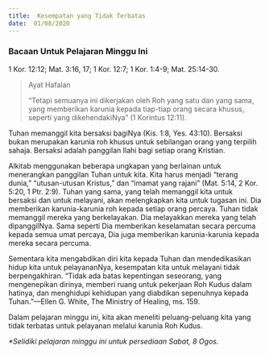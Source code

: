 ```yaml
---
title:  Kesempatan yang Tidak Terbatas
date:  01/08/2020
---
```


### Bacaan Untuk Pelajaran Minggu Ini
1 Kor. 12:12; Mat. 3:16, 17; 1 Kor. 12:7; 1 Kor. 1:4-9; Mat. 25:14-30.

> <p>Ayat Hafalan</p>
> “Tetapi semuanya ini dikerjakan oleh  Roh yang satu dan yang sama, yang memberikan karunia kepada tiap-tiap orang secara khusus, seperti yang dikehendakiNya” (1 Korintus 12:11).

Tuhan memanggil kita bersaksi bagiNya (Kis. 1:8, Yes. 43:10). Bersaksi bukan merupakan karunia roh khusus untuk sebilangan orang yang terpilih sahaja. Bersaksi adalah panggilan Ilahi bagi setiap orang Kristian.

Alkitab menggunakan beberapa ungkapan yang berlainan untuk menerangkan panggilan Tuhan untuk kita. Kita harus menjadi “terang dunia,” “utusan-utusan Kristus,” dan “imamat yang rajani” (Mat. 5:14, 2 Kor. 5:20, 1 Ptr. 2:9).  Tuhan yang sama, yang telah memanggil kita untuk bersaksi dan untuk melayani, akan melengkapkan kita untuk tugasan ini. Dia memberikan karunia-karunia roh kepada setiap orang percaya. Tuhan tidak memanggil mereka yang berkelayakan. Dia melayakkan mereka yang telah dipanggilNya. Sama seperti Dia memberikan keselamatan secara percuma kepada semua umat percaya, Dia juga memberikan karunia-karunia kepada mereka secara percuma.

Sementara kita mengabdikan diri kita kepada Tuhan dan mendedikasikan hidup kita untuk pelayananNya, kesempatan kita untuk melayani tidak berpengakhiran. “Tidak ada batas kepentingan seseorang, yang mengenepikan dirinya, memberi ruang untuk pekerjaan Roh Kudus dalam hatinya, dan menghidupi kehidupan yang diabdikan sepenuhnya kepada Tuhan.”—Ellen G. White, The Ministry of Healing, ms. 159.

Dalam pelajaran minggu ini, kita akan meneliti peluang-peluang kita yang tidak terbatas untuk pelayanan melalui karunia Roh Kudus.

_*Selidiki pelajaran minggu ini untuk persediaan Sabat, 8 Ogos._